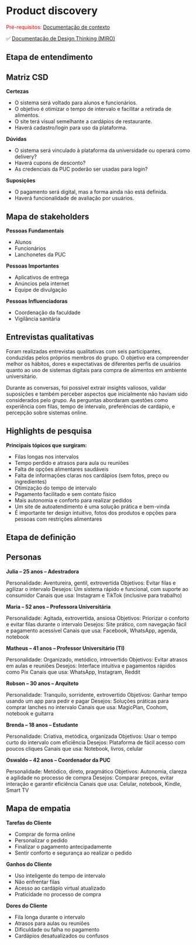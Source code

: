 # Product discovery

<span style="color:red">Pré-requisitos: <a href="01-Contexto.md"> Documentação de contexto</a></span>

✅ [Documentação de Design Thinking (MIRO)](files/requisitos-menuflash.pdf)

## Etapa de entendimento

## Matriz CSD

**Certezas**

- O sistema será voltado para alunos e funcionários.
- O objetivo é otimizar o tempo de intervalo e facilitar a retirada de alimentos.
- O site terá visual semelhante a cardápios de restaurante.
- Haverá cadastro/login para uso da plataforma.

**Dúvidas**

- O sistema será vinculado à plataforma da universidade ou operará como delivery?
- Haverá cupons de desconto?
- As credenciais da PUC poderão ser usadas para login?

**Suposições**

- O pagamento será digital, mas a forma ainda não está definida.
- Haverá funcionalidade de avaliação por usuários.

## Mapa de stakeholders

**Pessoas Fundamentais**

- Alunos
- Funcionários
- Lanchonetes da PUC

**Pessoas Importantes**

- Aplicativos de entrega
- Anúncios pela internet
- Equipe de divulgação

**Pessoas Influenciadoras**

- Coordenação da faculdade
- Vigilância sanitária

## Entrevistas qualitativas

Foram realizadas entrevistas qualitativas com seis participantes, conduzidas pelos próprios membros do grupo. O objetivo era compreender melhor os hábitos, dores e expectativas de diferentes perfis de usuários quanto ao uso de sistemas digitais para compra de alimentos em ambiente universitário.

Durante as conversas, foi possível extrair insights valiosos, validar suposições e também perceber aspectos que inicialmente não haviam sido considerados pelo grupo. As perguntas abordaram questões como experiência com filas, tempo de intervalo, preferências de cardápio, e percepção sobre sistemas online.

## Highlights de pesquisa

**Principais tópicos que surgiram:**

- Filas longas nos intervalos
- Tempo perdido e atrasos para aula ou reuniões
- Falta de opções alimentares saudáveis
- Falta de informações claras nos cardápios (sem fotos, preço ou ingredientes)
- Otimização do tempo de intervalo
- Pagamento facilitado e sem contato físico
- Mais autonomia e conforto para realizar pedidos
- Um site de autoatendimento é uma solução prática e bem-vinda
- É importante ter design intuitivo, fotos dos produtos e opções para pessoas com restrições alimentares

## Etapa de definição

## Personas

**Julia – 25 anos – Adestradora**

Personalidade: Aventureira, gentil, extrovertida
Objetivos: Evitar filas e agilizar o intervalo
Desejos: Um sistema rápido e funcional, com suporte ao consumidor
Canais que usa: Instagram e TikTok (inclusive para trabalho)

**Maria – 52 anos – Professora Universitária**

Personalidade: Agitada, extrovertida, ansiosa
Objetivos: Priorizar o conforto e evitar filas durante o intervalo
Desejos: Site prático, com navegação fácil e pagamento acessível
Canais que usa: Facebook, WhatsApp, agenda, notebook

**Matheus – 41 anos – Professor Universitário (TI)**

Personalidade: Organizado, metódico, introvertido
Objetivos: Evitar atrasos em aulas e reuniões
Desejos: Interface intuitiva e pagamentos rápidos como Pix
Canais que usa: WhatsApp, Instagram, Reddit

**Robson – 30 anos – Arquiteto**

Personalidade: Tranquilo, sorridente, extrovertido
Objetivos: Ganhar tempo usando um app para pedir e pagar
Desejos: Soluções práticas para comprar lanches no intervalo
Canais que usa: MagicPlan, Coohom, notebook e guitarra

**Brenda – 18 anos – Estudante**

Personalidade: Criativa, metódica, organizada
Objetivos: Usar o tempo curto do intervalo com eficiência
Desejos: Plataforma de fácil acesso com poucos cliques
Canais que usa: Notebook, livros, celular

**Oswaldo – 42 anos – Coordenador da PUC**

Personalidade: Metódico, direto, pragmático
Objetivos: Autonomia, clareza e agilidade no processo de compra
Desejos: Comparar preços, evitar interação e garantir eficiência
Canais que usa: Celular, notebook, Kindle, Smart TV

## Mapa de empatia

**Tarefas do Cliente**

- Comprar de forma online
- Personalizar o pedido
- Finalizar o pagamento antecipadamente
- Sentir conforto e segurança ao realizar o pedido

**Ganhos do Cliente**

- Uso inteligente do tempo de intervalo
- Não enfrentar filas
- Acesso ao cardápio virtual atualizado
- Praticidade no processo de compra

**Dores do Cliente**

- Fila longa durante o intervalo
- Atrasos para aulas ou reuniões
- Dificuldade ou falha no pagamento
- Cardápios desatualizados ou confusos
